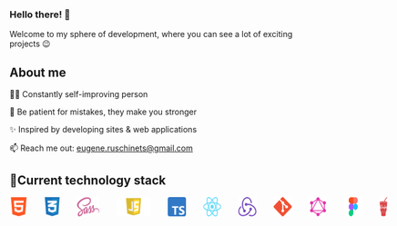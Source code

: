 ### Hello there! 👋
Welcome to my sphere of development, where you can see a lot of exciting projects 😉

## About me
✍🏻 Constantly self-improving person

🍃 Be patient for mistakes, they make you stronger

✨ Inspired by developing sites & web applications 

📫 Reach me out: eugene.ruschinets@gmail.com

## 📌Current technology stack
<div style="display: flex">
  <img align="left" src="https://github.com/Numed/Numed/blob/main/img/html.png" alt="HTML 5" width="32px">
  <img align="left"src="https://github.com/Numed/Numed/blob/main/img/css.png" alt="CSS 3" width="26px" style="margin-left: 30px;">
  <img align="left" src="https://github.com/Numed/Numed/blob/main/img/sass.png" alt="SASS" width="40px" style="margin-left: 30px;">
  <img align="left" src="https://github.com/Numed/Numed/blob/main/img/js.png" alt="JS" width="60px" style="margin-left: 30px;">
  <img align="left" src="https://github.com/Numed/Numed/blob/main/img/TS.png" alt="TS" width="32px" style="margin-left: 30px;">
  <img align="left" src="https://github.com/Numed/Numed/blob/main/img/react.png" alt="React" width="32px" style="margin-left: 30px;">
  <img align="left" src="https://github.com/Numed/Numed/blob/main/img/redux.png" alt="Redux" width="32px" style="margin-left: 30px;">
  <img align="left" src="https://github.com/Numed/Numed/blob/main/img/git.png" alt="Git" width="32px" style="margin-left: 30px;">
  <img align="left" src="https://github.com/Numed/Numed/blob/main/img/GraphQL.png" alt="GraphQL" width="32px" style="margin-left: 30px;">
  <img align="left" src="https://github.com/Numed/Numed/blob/main/img/figma.png" alt="Figma" width="32px" style="margin-left: 30px;">
  <img align="left" src="https://github.com/Numed/Numed/blob/main/img/gulp.png" alt="Gulp.js" width="14px" style="margin-left: 30px;">
</div>


